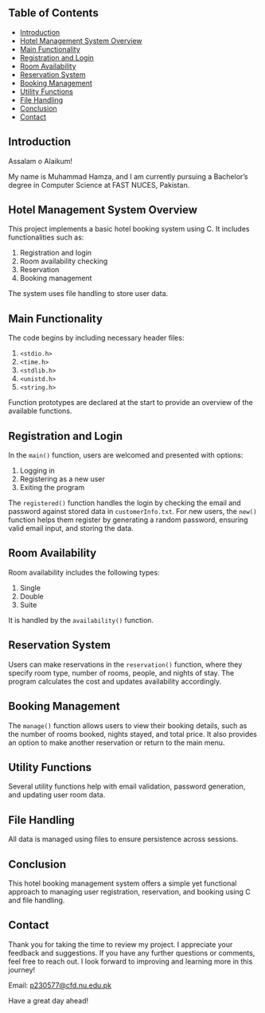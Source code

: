 ## Table of Contents
- [Introduction](#introduction)
- [Hotel Management System Overview](#hotel-management-system-overview)
- [Main Functionality](#main-functionality)
- [Registration and Login](#registration-and-login)
- [Room Availability](#room-availability)
- [Reservation System](#reservation-system)
- [Booking Management](#booking-management)
- [Utility Functions](#utility-functions)
- [File Handling](#file-handling)
- [Conclusion](#conclusion)
- [Contact](#contact)

## Introduction
Assalam o Alaikum!

My name is Muhammad Hamza, and I am currently pursuing a Bachelor’s degree in Computer Science at FAST NUCES, Pakistan.

## Hotel Management System Overview
This project implements a basic hotel booking system using C. It includes functionalities such as:
1. Registration and login
2. Room availability checking
3. Reservation
4. Booking management

The system uses file handling to store user data.

## Main Functionality
The code begins by including necessary header files:
1. `<stdio.h>`
2. `<time.h>`
3. `<stdlib.h>`
4. `<unistd.h>`
5. `<string.h>`

Function prototypes are declared at the start to provide an overview of the available functions.

## Registration and Login
In the `main()` function, users are welcomed and presented with options:
1. Logging in
2. Registering as a new user
3. Exiting the program

The `registered()` function handles the login by checking the email and password against stored data in `customerInfo.txt`. For new users, the `new()` function helps them register by generating a random password, ensuring valid email input, and storing the data.

## Room Availability
Room availability includes the following types:
1. Single
2. Double
3. Suite

It is handled by the `availability()` function.

## Reservation System
Users can make reservations in the `reservation()` function, where they specify room type, number of rooms, people, and nights of stay. The program calculates the cost and updates availability accordingly.

## Booking Management
The `manage()` function allows users to view their booking details, such as the number of rooms booked, nights stayed, and total price. It also provides an option to make another reservation or return to the main menu.

## Utility Functions
Several utility functions help with email validation, password generation, and updating user room data.

## File Handling
All data is managed using files to ensure persistence across sessions.

## Conclusion
This hotel booking management system offers a simple yet functional approach to managing user registration, reservation, and booking using C and file handling.

## Contact
Thank you for taking the time to review my project. I appreciate your feedback and suggestions. If you have any further questions or comments, feel free to reach out. I look forward to improving and learning more in this journey!

Email: [p230577@cfd.nu.edu.pk](mailto:p230577@cfd.nu.edu.pk)

Have a great day ahead!
